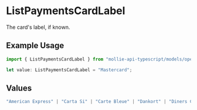 # ListPaymentsCardLabel

The card's label, if known.

## Example Usage

```typescript
import { ListPaymentsCardLabel } from "mollie-api-typescript/models/operations";

let value: ListPaymentsCardLabel = "Mastercard";
```

## Values

```typescript
"American Express" | "Carta Si" | "Carte Bleue" | "Dankort" | "Diners Club" | "Discover" | "JCB" | "Laser" | "Maestro" | "Mastercard" | "Unionpay" | "Visa" | "Vpay"
```